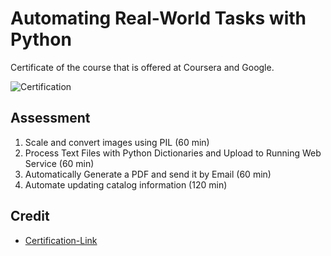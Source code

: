 # Automating Real-World Tasks with Python
Certificate of the course that is offered at Coursera and Google.

![Certification](https://user-images.githubusercontent.com/41291493/109381055-4c882200-791b-11eb-8076-8de7712ec3a8.png)

## Assessment
1. Scale and convert images using PIL (60 min)
2. Process Text Files with Python Dictionaries and Upload to Running Web Service (60 min)
3. Automatically Generate a PDF and send it by Email (60 min)
4. Automate updating catalog information (120 min) 

## Credit

* [Certification-Link](https://www.coursera.org/account/accomplishments/verify/NLT62VSEZP6Y)
